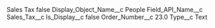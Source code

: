 <?xml version="1.0" encoding="UTF-8"?>
<CustomMetadata xmlns="http://soap.sforce.com/2006/04/metadata" xmlns:xsi="http://www.w3.org/2001/XMLSchema-instance" xmlns:xsd="http://www.w3.org/2001/XMLSchema">
    <label>Sales Tax</label>
    <protected>false</protected>
    <values>
        <field>Display_Object_Name__c</field>
        <value xsi:type="xsd:string">People</value>
    </values>
    <values>
        <field>Field_API_Name__c</field>
        <value xsi:type="xsd:string">Sales_Tax__c</value>
    </values>
    <values>
        <field>Is_Display__c</field>
        <value xsi:type="xsd:boolean">false</value>
    </values>
    <values>
        <field>Order_Number__c</field>
        <value xsi:type="xsd:double">23.0</value>
    </values>
    <values>
        <field>Type__c</field>
        <value xsi:type="xsd:string">Text</value>
    </values>
</CustomMetadata>
